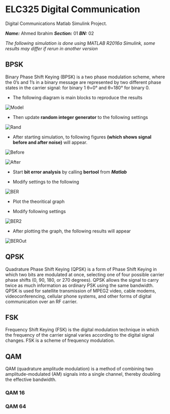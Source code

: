 # ELC325 Digital Communication

Digital Communications Matlab Simulink Project.

***Name:*** Ahmed Ibrahim
***Section:*** 01
***BN:*** 02

*The following simulation is done using MATLAB R2016a Simulink, some results may differ if rerun in another version*


## BPSK
Binary Phase Shift Keying (BPSK) is a two phase modulation scheme, where the 0’s and 1’s in a binary message are represented by two different phase states in the carrier signal: for binary 1 θ=0° and θ=180° for binary 0.

* The following diagram is main blocks to reproduce the results

![Model](/BPSK/BPSK.JPG)

* Then update **random integer generator** to the following settings

![Rand](/BPSK/BPSK-Rand.JPG)

* After starting simulation, to following figures **(which shows signal before and after noise)** will appear.

![Before](/BPSK/BPSK-Before.JPG)

![After](/BPSK/BPSK-After.JPG)

* Start **bit error analysis** by calling **bertool** from ***Matlab***

* Modify settings to the following

![BER](/BPSK/BPSK-bertool.JPG)

* Plot the theoritical graph

* Modify following settings

![BER2](/BPSK/BPSK-bertool2.JPG)

* After plotting the graph, the following results will appear

![BEROut](/BPSK/BPSK-BER.JPG)

## QPSK
Quadrature Phase Shift Keying (QPSK) is a form of Phase Shift Keying in which two bits are modulated at once, selecting one of four possible carrier phase shifts (0, 90, 180, or 270 degrees). QPSK allows the signal to carry twice as much information as ordinary PSK using the same bandwidth. QPSK is used for satellite transmission of MPEG2 video, cable modems, videoconferencing, cellular phone systems, and other forms of digital communication over an RF carrier.



## FSK
Frequency Shift Keying (FSK) is the digital modulation technique in which the frequency of the carrier signal varies according to the digital signal changes. FSK is a scheme of frequency modulation.


## QAM
QAM (quadrature amplitude modulation) is a method of combining two amplitude-modulated (AM) signals into a single channel, thereby doubling the effective bandwidth.

### QAM 16



### QAM 64
